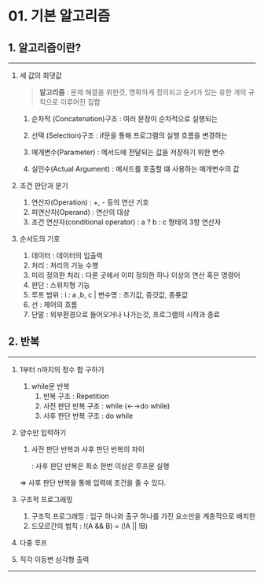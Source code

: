 # 01. 기본 알고리즘

## 1. 알고리즘이란?

---

1. 세 값의 최댓값
    
    > **알고리즘** : 문제 해결을 위한것, 명확하게 정의되고 순서가 있는 유한 개의 규칙으로 이루어진 집합
    > 
    
    1. 순차적 (Concatenation)구조 : 여러 문장이 순차적으로 실행되는
    2. 선택 (Selection)구조 : if문을 통해 프로그램의 실행 흐름을 변경하는
    
    1. 매개변수(Parameter) : 메서드에 전달되는 값을 저장하기 위한 변수
    2. 실인수(Actual  Argument) : 메서드를 호출할 떄 사용하는 매개변수의 값
    
2. 조건 판단과 분기
    1. 연산자(Operation) : +, - 등의 연산 기호
    2. 피연산자(Operand) : 연산의 대상
    3. 조건 연산자(conditional operator) : a ? b : c 형태의 3항 연산자   
    
3. 순서도의 기호
    1. 데이터 : 데이터의 입출력
    2. 처리 : 처리의 기능 수행
    3. 미리 정의한 처리 : 다론 곳에서 이미 정의한 하나 이상의 연산 혹은 명령어
    4. 판단 : 스위치형 기능
    5. 루프 범위 : i : a ,b, c | 변수명 : 초기값, 증갓값, 종룟값
    6. 선 : 제어의 흐름
    7. 단말 : 외부환경으로 들어오거나 나가는것, 프로그램의 시작과 종료

## 2. 반복

---

1. 1부터 n까지의 정수 합 구하기
    1. while문 반복
        1. 반복 구조 : Repetition
        2. 사전 판단 반복 구조 : while (←→do while)
        3. 사후 판단 반복 구조 : do while
    
     
    
2. 양수만 입력하기
    1. 사전 판단 반복과 사후 판단 반복의 차이
        
        : 사후 판단 반복은 최소 한번 이상은 루프문 실행
        
    
    ⇒ 사후 판단 반복을 통해 입력에 조건을 줄 수 있다.
    
3. 구조적 프로그래밍
    1. 구조적 프로그래밍 : 입구 하나와 출구 하나를 가진 요소만을 계층적으로 배치한
    2. 드모르간의 법칙 : !(A && B) = (!A || !B)
    
4. 다중 루프
5. 직각 이등변 삼각형 출력

---